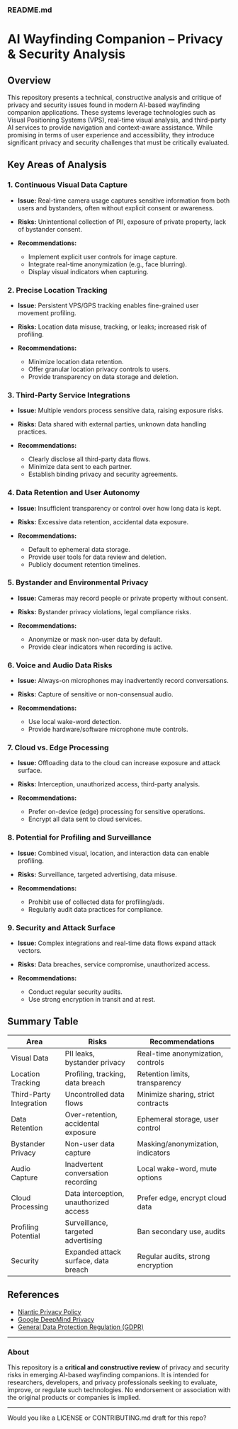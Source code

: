 ### README.md

# AI Wayfinding Companion – Privacy & Security Analysis

## Overview

This repository presents a technical, constructive analysis and critique of privacy and security issues found in modern AI-based wayfinding companion applications. These systems leverage technologies such as Visual Positioning Systems (VPS), real-time visual analysis, and third-party AI services to provide navigation and context-aware assistance. While promising in terms of user experience and accessibility, they introduce significant privacy and security challenges that must be critically evaluated.

## Key Areas of Analysis

### 1. Continuous Visual Data Capture

* **Issue:**
  Real-time camera usage captures sensitive information from both users and bystanders, often without explicit consent or awareness.
* **Risks:**
  Unintentional collection of PII, exposure of private property, lack of bystander consent.
* **Recommendations:**

  * Implement explicit user controls for image capture.
  * Integrate real-time anonymization (e.g., face blurring).
  * Display visual indicators when capturing.

### 2. Precise Location Tracking

* **Issue:**
  Persistent VPS/GPS tracking enables fine-grained user movement profiling.
* **Risks:**
  Location data misuse, tracking, or leaks; increased risk of profiling.
* **Recommendations:**

  * Minimize location data retention.
  * Offer granular location privacy controls to users.
  * Provide transparency on data storage and deletion.

### 3. Third-Party Service Integrations

* **Issue:**
  Multiple vendors process sensitive data, raising exposure risks.
* **Risks:**
  Data shared with external parties, unknown data handling practices.
* **Recommendations:**

  * Clearly disclose all third-party data flows.
  * Minimize data sent to each partner.
  * Establish binding privacy and security agreements.

### 4. Data Retention and User Autonomy

* **Issue:**
  Insufficient transparency or control over how long data is kept.
* **Risks:**
  Excessive data retention, accidental data exposure.
* **Recommendations:**

  * Default to ephemeral data storage.
  * Provide user tools for data review and deletion.
  * Publicly document retention timelines.

### 5. Bystander and Environmental Privacy

* **Issue:**
  Cameras may record people or private property without consent.
* **Risks:**
  Bystander privacy violations, legal compliance risks.
* **Recommendations:**

  * Anonymize or mask non-user data by default.
  * Provide clear indicators when recording is active.

### 6. Voice and Audio Data Risks

* **Issue:**
  Always-on microphones may inadvertently record conversations.
* **Risks:**
  Capture of sensitive or non-consensual audio.
* **Recommendations:**

  * Use local wake-word detection.
  * Provide hardware/software microphone mute controls.

### 7. Cloud vs. Edge Processing

* **Issue:**
  Offloading data to the cloud can increase exposure and attack surface.
* **Risks:**
  Interception, unauthorized access, third-party analysis.
* **Recommendations:**

  * Prefer on-device (edge) processing for sensitive operations.
  * Encrypt all data sent to cloud services.

### 8. Potential for Profiling and Surveillance

* **Issue:**
  Combined visual, location, and interaction data can enable profiling.
* **Risks:**
  Surveillance, targeted advertising, data misuse.
* **Recommendations:**

  * Prohibit use of collected data for profiling/ads.
  * Regularly audit data practices for compliance.

### 9. Security and Attack Surface

* **Issue:**
  Complex integrations and real-time data flows expand attack vectors.
* **Risks:**
  Data breaches, service compromise, unauthorized access.
* **Recommendations:**

  * Conduct regular security audits.
  * Use strong encryption in transit and at rest.

## Summary Table

| Area                    | Risks                                  | Recommendations                    |
| ----------------------- | -------------------------------------- | ---------------------------------- |
| Visual Data             | PII leaks, bystander privacy           | Real-time anonymization, controls  |
| Location Tracking       | Profiling, tracking, data breach       | Retention limits, transparency     |
| Third-Party Integration | Uncontrolled data flows                | Minimize sharing, strict contracts |
| Data Retention          | Over-retention, accidental exposure    | Ephemeral storage, user control    |
| Bystander Privacy       | Non-user data capture                  | Masking/anonymization, indicators  |
| Audio Capture           | Inadvertent conversation recording     | Local wake-word, mute options      |
| Cloud Processing        | Data interception, unauthorized access | Prefer edge, encrypt cloud data    |
| Profiling Potential     | Surveillance, targeted advertising     | Ban secondary use, audits          |
| Security                | Expanded attack surface, data breach   | Regular audits, strong encryption  |

## References

* [Niantic Privacy Policy](https://nianticlabs.com/privacy/)
* [Google DeepMind Privacy](https://deepmind.com/privacy)
* [General Data Protection Regulation (GDPR)](https://gdpr.eu/)

---

### About

This repository is a **critical and constructive review** of privacy and security risks in emerging AI-based wayfinding companions. It is intended for researchers, developers, and privacy professionals seeking to evaluate, improve, or regulate such technologies.
No endorsement or association with the original products or companies is implied.

---

Would you like a LICENSE or CONTRIBUTING.md draft for this repo?

